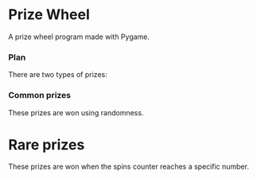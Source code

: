 # Prize Wheel

A prize wheel program made with Pygame.

### Plan

There are two types of prizes:

### Common prizes

These prizes are won using randomness.

# Rare prizes

These prizes are won when the spins counter
reaches a specific number.
